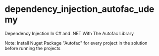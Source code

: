 # dependency_injection_autofac_udemy

Dependency Injection In C# and .NET With The Autofac Library 

Note: Install Nuget Package "Autofac" for every project in the solution before running the projects
